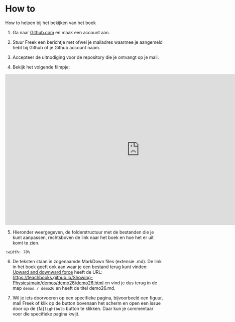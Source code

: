 # How to
How to helpen bij het bekijken van het boek

1. Ga naar [Github.com](https://github.com/) en maak een account aan. 

2. Stuur Freek een berichtje met ofwel je mailadres waarmee je aangemeld hebt bij Github of je Github account naam. 

3. Accepteer de uitnodiging voor de repository die je ontvangt op je mail.

4. Bekijk het volgende filmpje:

<iframe width="853" height="480" src="https://www.youtube.com/embed/ewhBYkATbAc" title="Github editing" frameborder="0" allow="accelerometer; autoplay; clipboard-write; encrypted-media; gyroscope; picture-in-picture; web-share" referrerpolicy="strict-origin-when-cross-origin" allowfullscreen></iframe>

5. Hieronder weergegeven, de folderstructuur met de bestanden die je kunt aanpassen, rechtsboven de link naar het boek en hoe het er uit komt te zien.

```{figure} howto.png
:width: 70%
```

6. De teksten staan in zogenaamde MarkDown files (extensie .md). De link in het boek geeft ook aan waar je een bestand terug kunt vinden: [Upward and downward force](./demos/demo26/demo26.md) heeft de URL: https://teachbooks.github.io/Showing-Physics/main/demos/demo26/demo26.html en vind je dus terug in de map `demos / demo26` en heeft de titel demo26.md.

7. Wil je iets doorvoeren op een specifieke pagina, bijvoorbeeld een figuur, mail Freek of klik op de <i class="fa-brands fa-github"></i> button bovenaan het scherm en open een issue door op de {fa}`lightbulb` button te klikken. Daar kun je commentaar voor die specifieke pagina kwijt.